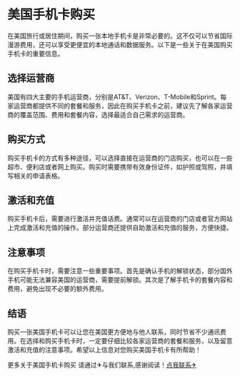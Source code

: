 # 美国手机卡购买

在美国旅行或居住期间，购买一张本地手机卡是非常必要的。这不仅可以节省国际漫游费用，还可以享受更便宜的本地通话和数据服务。以下是一些关于在美国购买手机卡的重要信息。

## 选择运营商

美国有四大主要的手机运营商，分别是AT&T、Verizon、T-Mobile和Sprint。每家运营商都提供不同的套餐和服务，因此在购买手机卡之前，建议先了解各家运营商的覆盖范围、费用和套餐内容，选择最适合自己需求的运营商。

## 购买方式

购买手机卡的方式有多种途径，可以选择直接在运营商的门店购买，也可以在一些超市、便利店或者网上购买。购买时需要携带有效身份证件，如护照或驾照，并填写相关的申请表格。

## 激活和充值

购买手机卡后，需要进行激活并充值话费。通常可以在运营商的门店或者官方网站上完成激活和充值的操作。部分运营商还提供自助激活和充值的服务，方便快捷。

## 注意事项

在购买手机卡时，需要注意一些重要事项。首先是确认手机的解锁状态，部分国外手机可能无法兼容美国的运营商，需要提前解锁。其次是了解手机卡的套餐内容和费用，避免出现不必要的额外费用。

## 结语

购买一张美国手机卡可以让您在美国更方便地与他人联系，同时节省不少通讯费用。在选择和购买手机卡时，一定要仔细比较各家运营商的套餐和服务，以及留意激活和充值的注意事项。希望以上信息对您购买美国手机卡有所帮助！

更多关于美国手机卡购买 请通过✈与我们联系,感谢阅读！[点我联系✈](https://www.G208.com)